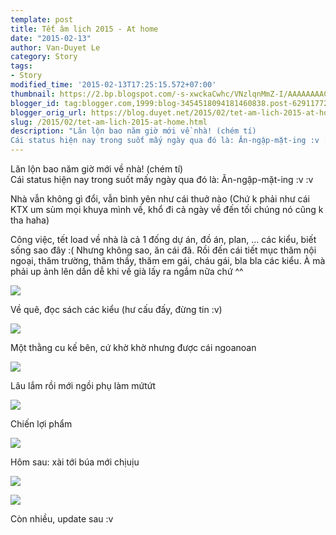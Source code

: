 ```yaml
---
template: post
title: Tết âm lịch 2015 - At home
date: "2015-02-13"
author: Van-Duyet Le
category: Story
tags:
- Story
modified_time: '2015-02-13T17:25:15.572+07:00'
thumbnail: https://2.bp.blogspot.com/-s-xwckaCwhc/VNzlqnMmZ-I/AAAAAAAACDY/Vw6cLAyQ5v0/s1600/IMG_20150210_110610.jpg
blogger_id: tag:blogger.com,1999:blog-3454518094181460838.post-6291177285530797324
blogger_orig_url: https://blog.duyet.net/2015/02/tet-am-lich-2015-at-home.html
slug: /2015/02/tet-am-lich-2015-at-home.html
description: "Lăn lộn bao năm giờ mới về nhà! (chém tí)  
Cái status hiện nay trong suốt mấy ngày qua đó là: Ăn-ngập-mặt-ing :v :v "
---
```


Lăn lộn bao năm giờ mới về nhà! (chém tí)  
Cái status hiện nay trong suốt mấy ngày qua đó là: Ăn-ngập-mặt-ing :v :v  
  
Nhà vẫn không gì đổi, vẫn bình yên như cái thuở nào (Chứ k phải như cái KTX um sùm mọi khuya mình về, khổ đi cả ngày về đến tối chúng nó cũng k tha haha)  
  
  
  
Công việc, tết load về nhà là cả 1 đống dự án, đồ án, plan, ... các kiểu, biết sống sao đây :( Nhưng không sao, ăn cái đã. Rồi đến cái tiết mục thăm nội ngoại, thăm trường, thăm thầy, thăm em gái, cháu gái, bla bla các kiểu. À mà phải up ảnh lên dần dễ khi về già lấy ra ngắm nữa chứ ^^  
  
  
  

[![](https://2.bp.blogspot.com/-s-xwckaCwhc/VNzlqnMmZ-I/AAAAAAAACDY/Vw6cLAyQ5v0/s1600/IMG_20150210_110610.jpg)](https://2.bp.blogspot.com/-s-xwckaCwhc/VNzlqnMmZ-I/AAAAAAAACDY/Vw6cLAyQ5v0/s1600/IMG_20150210_110610.jpg)

Về quê, đọc sách các kiểu (hư cấu đấy, đừng tin :v)

  

[![](https://3.bp.blogspot.com/-NVuUVblcw0w/VNzlt6bxL6I/AAAAAAAACDg/g-0ikqHFtec/s1600/IMG_20150210_124237.jpg)](https://3.bp.blogspot.com/-NVuUVblcw0w/VNzlt6bxL6I/AAAAAAAACDg/g-0ikqHFtec/s1600/IMG_20150210_124237.jpg)

Một thằng cu kế bên, cứ khờ khờ nhưng được cái ngoanoan

  

[![](https://2.bp.blogspot.com/-nStZsHoDWh0/VNzl5zlKu5I/AAAAAAAACDo/9YXx0iou5b0/s1600/IMG_20150212_172920.jpg)](https://2.bp.blogspot.com/-nStZsHoDWh0/VNzl5zlKu5I/AAAAAAAACDo/9YXx0iou5b0/s1600/IMG_20150212_172920.jpg)

Lâu lắm rồi mới ngồi phụ làm mứtứt

  

[![](https://2.bp.blogspot.com/-a5gQfSEIz5o/VNzmAthx3eI/AAAAAAAACDw/dHCo5oQh1zQ/s1600/IMG_20150212_172937.jpg)](https://2.bp.blogspot.com/-a5gQfSEIz5o/VNzmAthx3eI/AAAAAAAACDw/dHCo5oQh1zQ/s1600/IMG_20150212_172937.jpg)

Chiến lợi phẩm

  

![](https://4.bp.blogspot.com/-E5BiSsVgh4w/VN3PbBwA34I/AAAAAAAACEA/cWVTi5aCSuM/s1600/IMG_20150213_160446.JPG)

Hôm sau: xài tới búa mới chịuịu

![](https://4.bp.blogspot.com/-RvVlF9FJC0I/VN3QIeJecKI/AAAAAAAACEI/Q8j785HeZ_Y/s1600/IMG_20150213_154235.jpg)

  

![](https://1.bp.blogspot.com/-qFSQdaV-Rf4/VN3QKG-q9rI/AAAAAAAACEM/yE_-9s1wt3Y/s1600/IMG_20150213_154354.jpg)

  
  
Còn nhiều, update sau :v